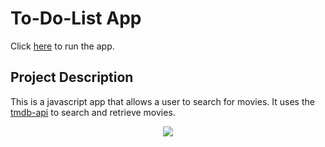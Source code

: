 # To-Do-List App

Click [here](https://tommy7808.github.io/To-Do-List/) to run the app.

## Project Description
This is a javascript app that allows a user to search for movies. It uses the [tmdb-api](https://www.themoviedb.org/documentation/api) to search and retrieve movies.

<p align="center">
  <kbd><img src="https://user-images.githubusercontent.com/72699320/195077502-0c11f541-33bb-45c0-b652-0be7cae324e5.png"></kbd>
</p>
